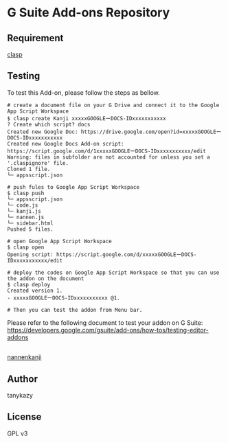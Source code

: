 # G Suite Add-ons Repository

## Requirement

[clasp](https://github.com/google/clasp/)

## Testing

To test this Add-on, please follow the steps as bellow.

```
# create a document file on your G Drive and connect it to the Google App Script Workspace
$ clasp create Kanji xxxxxGOOGLEーDOCS-IDxxxxxxxxxxx
? Create which script? docs
Created new Google Doc: https://drive.google.com/open?id=xxxxxGOOGLEーDOCS-IDxxxxxxxxxxx
Created new Google Docs Add-on script: https://script.google.com/d/1xxxxxGOOGLEーDOCS-IDxxxxxxxxxxx/edit
Warning: files in subfolder are not accounted for unless you set a '.claspignore' file.
Cloned 1 file.
└─ appsscript.json

# push fules to Google App Script Workspace
$ clasp push
└─ appsscript.json
└─ code.js
└─ kanji.js
└─ nannen.js
└─ sidebar.html
Pushed 5 files.

# open Google App Script Workspace
$ clasp open
Opening script: https://script.google.com/d/xxxxxGOOGLEーDOCS-IDxxxxxxxxxxx/edit

# deploy the codes on Google App Script Workspace so that you can use the addon on the document
$ clasp deploy
Created version 1.
- xxxxxGOOGLEーDOCS-IDxxxxxxxxxxx @1.

# Then you can test the addon from Menu bar.
```

Please refer to the following document to test your addon on G Suite: https://developers.google.com/gsuite/add-ons/how-tos/testing-editor-addons


##

[nannenkanji](./nannenkanji/)


## Author

tanykazy

## License

GPL v3
